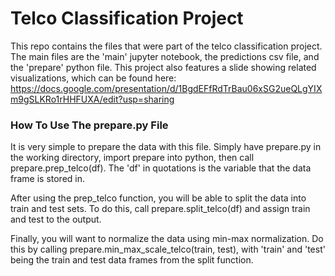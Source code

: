 # Telco Classification Project
This repo contains the files that were part of the telco classification project. The main files are the 'main' jupyter notebook, the predictions csv file, and the 'prepare' python file. This project also features a slide showing related visualizations, which can be found here: https://docs.google.com/presentation/d/1BgdEFfRdTrBau06xSG2ueQLgYIXm9gSLKRo1rHHFUXA/edit?usp=sharing

### How To Use The prepare.py File
It is very simple to prepare the data with this file. Simply have prepare.py in the working directory, import prepare into python, then call prepare.prep_telco(df). The 'df' in quotations is the variable that the data frame is stored in.

After using the prep_telco function, you will be able to split the data into train and test sets. To do this, call prepare.split_telco(df) and assign train and test to the output. 

Finally, you will want to normalize the data using min-max normalization. Do this by calling prepare.min_max_scale_telco(train, test), with 'train' and 'test' being the train and test data frames from the split function.